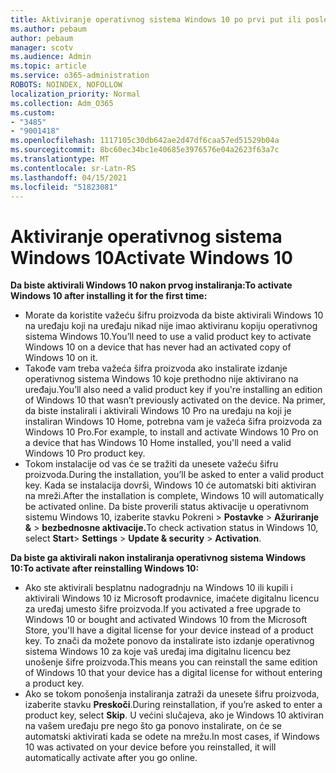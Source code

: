 ```yaml
---
title: Aktiviranje operativnog sistema Windows 10 po prvi put ili posle poništenog instaliranja
ms.author: pebaum
author: pebaum
manager: scotv
ms.audience: Admin
ms.topic: article
ms.service: o365-administration
ROBOTS: NOINDEX, NOFOLLOW
localization_priority: Normal
ms.collection: Adm_O365
ms.custom:
- "3485"
- "9001418"
ms.openlocfilehash: 1117105c30db642ae2d47df6caa57ed51529b04a
ms.sourcegitcommit: 8bc60ec34bc1e40685e3976576e04a2623f63a7c
ms.translationtype: MT
ms.contentlocale: sr-Latn-RS
ms.lasthandoff: 04/15/2021
ms.locfileid: "51823081"
---
```

# <a name="activate-windows-10"></a><span data-ttu-id="59298-102">Aktiviranje operativnog sistema Windows 10</span><span class="sxs-lookup"><span data-stu-id="59298-102">Activate Windows 10</span></span>

<span data-ttu-id="59298-103">**Da biste aktivirali Windows 10 nakon prvog instaliranja:**</span><span class="sxs-lookup"><span data-stu-id="59298-103">**To activate Windows 10 after installing it for the first time:**</span></span>

- <span data-ttu-id="59298-104">Morate da koristite važeću šifru proizvoda da biste aktivirali Windows 10 na uređaju koji na uređaju nikad nije imao aktiviranu kopiju operativnog sistema Windows 10.</span><span class="sxs-lookup"><span data-stu-id="59298-104">You’ll need to use a valid product key to activate Windows 10 on a device that has never had an activated copy of Windows 10 on it.</span></span>
- <span data-ttu-id="59298-105">Takođe vam treba važeća šifra proizvoda ako instalirate izdanje operativnog sistema Windows 10 koje prethodno nije aktivirano na uređaju.</span><span class="sxs-lookup"><span data-stu-id="59298-105">You’ll also need a valid product key if you're installing an edition of Windows 10 that wasn’t previously activated on the device.</span></span> <span data-ttu-id="59298-106">Na primer, da biste instalirali i aktivirali Windows 10 Pro na uređaju na koji je instaliran Windows 10 Home, potrebna vam je važeća šifra proizvoda za Windows 10 Pro.</span><span class="sxs-lookup"><span data-stu-id="59298-106">For example, to install and activate Windows 10 Pro on a device that has Windows 10 Home installed, you'll need a valid Windows 10 Pro product key.</span></span>
- <span data-ttu-id="59298-107">Tokom instalacije od vas će se tražiti da unesete važeću šifru proizvoda.</span><span class="sxs-lookup"><span data-stu-id="59298-107">During the installation, you’ll be asked to enter a valid product key.</span></span> <span data-ttu-id="59298-108">Kada se instalacija dovrši, Windows 10 će automatski biti aktiviran na mreži.</span><span class="sxs-lookup"><span data-stu-id="59298-108">After the installation is complete, Windows 10 will automatically be activated online.</span></span> <span data-ttu-id="59298-109">Da biste proverili status aktivacije u operativnom sistemu Windows 10, izaberite stavku Pokreni >  **Postavke**  >  **Ažuriranje &**  >  **bezbednosne aktivacije.**</span><span class="sxs-lookup"><span data-stu-id="59298-109">To check activation status in Windows 10, select **Start**> **Settings** > **Update & security** > **Activation**.</span></span>

<span data-ttu-id="59298-110">**Da biste ga aktivirali nakon instaliranja operativnog sistema Windows 10:**</span><span class="sxs-lookup"><span data-stu-id="59298-110">**To activate after reinstalling Windows 10:**</span></span>

- <span data-ttu-id="59298-111">Ako ste aktivirali besplatnu nadogradnju na Windows 10 ili kupili i aktivirali Windows 10 iz Microsoft prodavnice, imaćete digitalnu licencu za uređaj umesto šifre proizvoda.</span><span class="sxs-lookup"><span data-stu-id="59298-111">If you activated a free upgrade to Windows 10 or bought and activated Windows 10 from the Microsoft Store, you'll have a digital license for your device instead of a product key.</span></span> <span data-ttu-id="59298-112">To znači da možete ponovo da instalirate isto izdanje operativnog sistema Windows 10 za koje vaš uređaj ima digitalnu licencu bez unošenje šifre proizvoda.</span><span class="sxs-lookup"><span data-stu-id="59298-112">This means you can reinstall the same edition of Windows 10 that your device has a digital license for without entering a product key.</span></span>
- <span data-ttu-id="59298-113">Ako se tokom ponošenja instaliranja zatraži da unesete šifru proizvoda, izaberite stavku **Preskoči**.</span><span class="sxs-lookup"><span data-stu-id="59298-113">During reinstallation, if you’re asked to enter a product key, select **Skip**.</span></span> <span data-ttu-id="59298-114">U većini slučajeva, ako je Windows 10 aktiviran na vašem uređaju pre nego što ga ponovo instalirate, on će se automatski aktivirati kada se odete na mrežu.</span><span class="sxs-lookup"><span data-stu-id="59298-114">In most cases, if Windows 10 was activated on your device before you reinstalled, it will automatically activate after you go online.</span></span>
